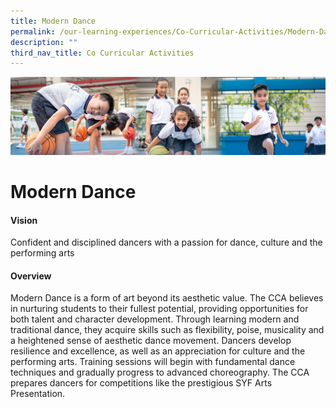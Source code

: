 ```yaml
---
title: Modern Dance
permalink: /our-learning-experiences/Co-Curricular-Activities/Modern-Dance/
description: ""
third_nav_title: Co Curricular Activities
---
```

![](/images/Our%20Learning%20Experiences.jpg)

Modern Dance
============

#### Vision

Confident and disciplined dancers with a passion for dance, culture and the performing arts  

#### Overview


Modern Dance is a form of art beyond its aesthetic value. The CCA believes in nurturing students to their fullest potential, providing opportunities for both talent and character development. Through learning modern and traditional dance, they acquire skills such as flexibility, poise, musicality and a heightened sense of aesthetic dance movement. Dancers develop resilience and excellence, as well as an appreciation for culture and the performing arts. Training sessions will begin with fundamental dance techniques and gradually progress to advanced choreography. The CCA prepares dancers for competitions like the prestigious SYF Arts Presentation.